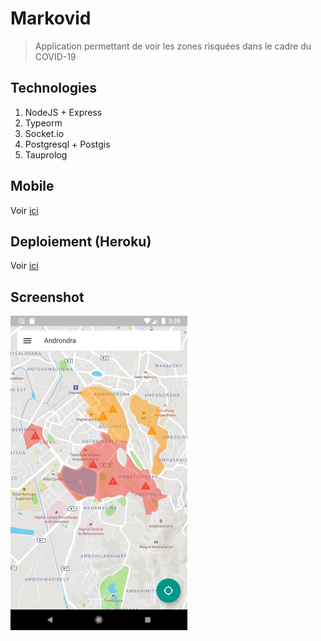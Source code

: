# Markovid

> Application permettant de voir les zones risquées dans le cadre du COVID-19

## Technologies 

1. NodeJS + Express
2. Typeorm
3. Socket.io
4. Postgresql + Postgis
5. Tauprolog

## Mobile

Voir [ici](https://github.com/rajaomariajaona/markovid-mobile)

## Deploiement (Heroku)

Voir [ici]()

## Screenshot

![Screenshot](screenshot/screen.png)

